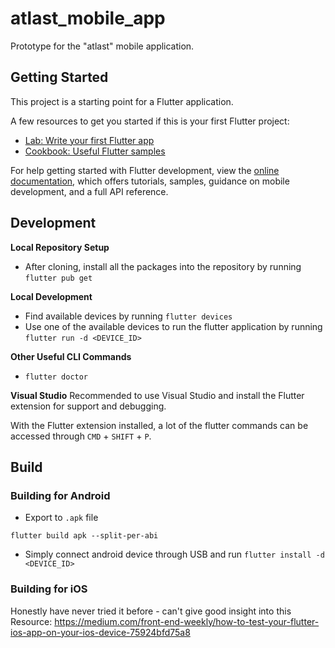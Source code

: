 # atlast_mobile_app

Prototype for the "atlast" mobile application.

## Getting Started

This project is a starting point for a Flutter application.

A few resources to get you started if this is your first Flutter project:

- [Lab: Write your first Flutter app](https://docs.flutter.dev/get-started/codelab)
- [Cookbook: Useful Flutter samples](https://docs.flutter.dev/cookbook)

For help getting started with Flutter development, view the
[online documentation](https://docs.flutter.dev/), which offers tutorials,
samples, guidance on mobile development, and a full API reference.

## Development

**Local Repository Setup**
- After cloning, install all the packages into the repository by running `flutter pub get`

**Local Development**
- Find available devices by running `flutter devices`
- Use one of the available devices to run the flutter application by running `flutter run -d <DEVICE_ID>`

**Other Useful CLI Commands**
- `flutter doctor`

**Visual Studio**
Recommended to use Visual Studio and install the Flutter extension for support and debugging.

With the Flutter extension installed, a lot of the flutter commands can be accessed through `CMD` + `SHIFT` + `P`.

## Build
### Building for Android
- Export to `.apk` file
```
flutter build apk --split-per-abi
```
- Simply connect android device through USB and run `flutter install -d <DEVICE_ID>`

### Building for iOS
Honestly have never tried it before - can't give good insight into this
Resource: https://medium.com/front-end-weekly/how-to-test-your-flutter-ios-app-on-your-ios-device-75924bfd75a8
